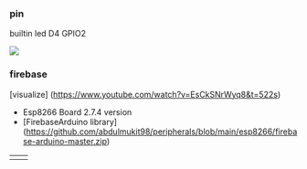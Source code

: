 ### pin 
builtin led D4    GPIO2

![](https://github.com/abdulmukit98/peripherals/blob/main/images/NodeMCUv3.0-pinout.jpg)

### firebase
[visualize] (https://www.youtube.com/watch?v=EsCkSNrWyq8&t=522s)

* Esp8266 Board  2.7.4 version
* [FirebaseArduino library] (https://github.com/abdulmukit98/peripherals/blob/main/esp8266/firebase-arduino-master.zip)

| | |
|-- |--- |
| | |


